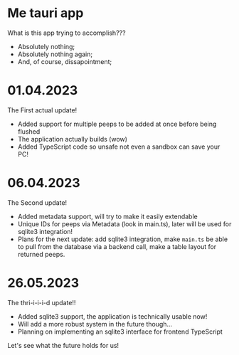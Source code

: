 # Me tauri app

What is this app trying to accomplish???

- Absolutely nothing;
- Absolutely nothing again;
- And, of course, dissapointment;

# 01.04.2023
The First actual update!

- Added support for multiple peeps to be added at once before being flushed
- The application actually builds (wow)
- Added TypeScript code so unsafe not even a sandbox can save your PC!

# 06.04.2023
The Second update!

- Added metadata support, will try to make it easily extendable
- Unique IDs for peeps via Metadata (look in main.ts), later will be used for sqlite3 integration!
- Plans for the next update: add sqlite3 integration, make `main.ts` be able to pull from the database via a backend call, make a table layout for returned peeps.

# 26.05.2023
The thri-i-i-i-d update!!

- Added sqlite3 support, the application is technically usable now!
- Will add a more robust system in the future though...
- Planning on implementing an sqlite3 interface for frontend TypeScript

Let's see what the future holds for us!
